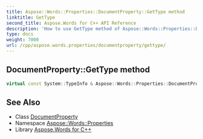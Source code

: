 ```yaml
---
title: Aspose::Words::Properties::DocumentProperty::GetType method
linktitle: GetType
second_title: Aspose.Words for C++ API Reference
description: 'How to use GetType method of Aspose::Words::Properties::DocumentProperty class in C++.'
type: docs
weight: 7000
url: /cpp/aspose.words.properties/documentproperty/gettype/
---
```

## DocumentProperty::GetType method




```cpp
virtual const System::TypeInfo & Aspose::Words::Properties::DocumentProperty::GetType() const override
```

## See Also

* Class [DocumentProperty](../)
* Namespace [Aspose::Words::Properties](../../)
* Library [Aspose.Words for C++](../../../)
